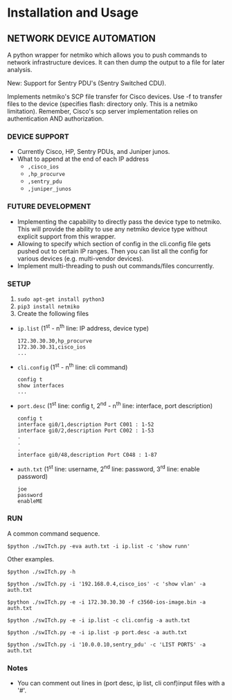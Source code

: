 # Installation and Usage 

## NETWORK DEVICE AUTOMATION

A python wrapper for netmiko which allows you to push commands to network infrastructure devices. It can then dump the output to a file for later analysis.

New: Support for Sentry PDU's (Sentry Switched CDU).

Implements netmiko's SCP file transfer for Cisco devices. Use -f to transfer files to the device (specifies flash: directory only. This is a netmiko limitation). Remember, Cisco's scp server implementation relies on authentication AND authorization.


### DEVICE SUPPORT

* Currently Cisco, HP, Sentry PDUs, and Juniper junos.
* What to append at the end of each IP address
  * `,cisco_ios`
  * `,hp_procurve`
  * `,sentry_pdu`
  * `,juniper_junos`

### FUTURE DEVELOPMENT

* Implementing the capability to directly pass the device type to netmiko. This will provide the ability to use any netmiko device type without explicit support from this wrapper.
* Allowing to specify which section of config in the cli.config file gets pushed out to certain IP ranges.  Then you can list all the config for various devices (e.g. multi-vendor devices).
* Implement multi-threading to push out commands/files concurrently.

### SETUP

1. `sudo apt-get install python3`
2. `pip3 install netmiko`
3. Create the following files
* `ip.list` (1<sup>st</sup> - n<sup>th</sup> line: IP address, device type)
    ```
    172.30.30.30,hp_procurve
    172.30.30.31,cisco_ios
    ...
    ```
* `cli.config` (1<sup>st</sup> - n<sup>th</sup> line: cli command)
    ```
    config t
    show interfaces
    ...
    ```
* `port.desc` (1<sup>st</sup> line: config t, 2<sup>nd</sup> - n<sup>th</sup> line: interface, port description)
    ```
    config t
    interface gi0/1,description Port C001 : 1-52
    interface gi0/2,description Port C002 : 1-53
    .
    .
    .
    interface gi0/48,description Port C048 : 1-87
    ```

* `auth.txt` (1<sup>st</sup> line: username, 2<sup>nd</sup> line: password, 3<sup>rd</sup> line: enable password)
    ```
    joe
    password
    enableME
    ```

### RUN

A common command sequence.

`$python ./swITch.py -eva auth.txt -i ip.list -c 'show runn'`

Other examples.

`$python ./swITch.py -h`

`$python ./swITch.py -i '192.168.0.4,cisco_ios' -c 'show vlan' -a auth.txt`

`$python ./swITch.py -e -i 172.30.30.30 -f c3560-ios-image.bin -a auth.txt`

`$python ./swITch.py -e -i ip.list -c cli.config -a auth.txt`

`$python ./swITch.py -e -i ip.list -p port.desc -a auth.txt`

`$python ./swITch.py -i '10.0.0.10,sentry_pdu' -c 'LIST PORTS' -a auth.txt`

### Notes
* You can comment out lines in (port desc, ip list, cli conf)input files with a '#'. 

